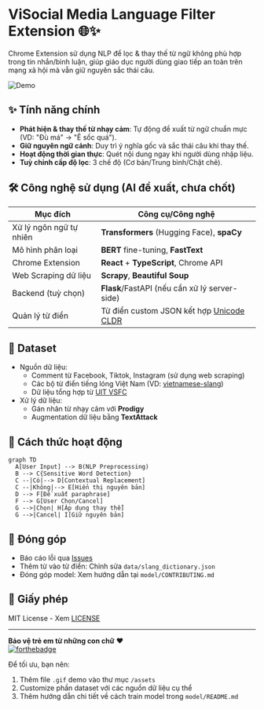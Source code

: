 
# ViSocial Media Language Filter Extension 🌐✨

Chrome Extension sử dụng NLP để lọc & thay thế từ ngữ không phù hợp trong tin nhắn/bình luận, giúp giáo dục người dùng giao tiếp an toàn trên mạng xã hội mà vẫn giữ nguyên sắc thái câu.

![Demo](https://via.placeholder.com/800x400?text=GIF+or+Screenshot+Demo+Here)

## ✨ Tính năng chính
- **Phát hiện & thay thế từ nhạy cảm**: Tự động đề xuất từ ngữ chuẩn mực (VD: "Đù má" → "Ê sốc quá").
- **Giữ nguyên ngữ cảnh**: Duy trì ý nghĩa gốc và sắc thái câu khi thay thế.
- **Hoạt động thời gian thực**: Quét nội dung ngay khi người dùng nhập liệu.
- **Tuỳ chỉnh cấp độ lọc**: 3 chế độ (Cơ bản/Trung bình/Chặt chẽ).

## 🛠 Công nghệ sử dụng (AI đề xuất, chưa chốt)
| Mục đích               | Công cụ/Công nghệ                                   |
|-------------------------|----------------------------------------------------|
| Xử lý ngôn ngữ tự nhiên | **Transformers** (Hugging Face), **spaCy**         |
| Mô hình phân loại       | **BERT** fine-tuning, **FastText**                 |
| Chrome Extension        | **React** + **TypeScript**, Chrome API             |
| Web Scraping dữ liệu    | **Scrapy**, **Beautiful Soup**                     |
| Backend (tuỳ chọn)      | **Flask**/FastAPI (nếu cần xử lý server-side)      |
| Quản lý từ điển         | Từ điển custom JSON kết hợp [Unicode CLDR](http://cldr.unicode.org/)|

## 📂 Dataset
- Nguồn dữ liệu:
  - Comment từ Facebook, Tiktok, Instagram (sử dụng web scraping)
  - Các bộ từ điển tiếng lóng Việt Nam (VD: [vietnamese-slang](https://github.com/duyet/vietnamese-slang))
  - Dữ liệu tổng hợp từ [UIT VSFC](https://sites.google.com/uit.edu.vn/uit-nlp/datasets-projects)
- Xử lý dữ liệu:
  - Gán nhãn từ nhạy cảm với **Prodigy** 
  - Augmentation dữ liệu bằng **TextAttack**

## 🌟 Cách thức hoạt động
```mermaid
graph TD
  A[User Input] --> B(NLP Preprocessing)
  B --> C{Sensitive Word Detection}
  C --|Có|--> D[Contextual Replacement]
  C --|Không|--> E[Hiển thị nguyên bản]
  D --> F[Đề xuất paraphrase]
  F --> G[User Chọn/Cancel]
  G -->|Chọn| H[Áp dụng thay thế]
  G -->|Cancel| I[Giữ nguyên bản]
```

## 🤝 Đóng góp
- Báo cáo lỗi qua [Issues](https://github.com/[username]/social-media-language-filter/issues)
- Thêm từ vào từ điển: Chỉnh sửa `data/slang_dictionary.json`
- Đóng góp model: Xem hướng dẫn tại `model/CONTRIBUTING.md`

## 📜 Giấy phép
MIT License - Xem [LICENSE](LICENSE)

---

**Bảo vệ trẻ em từ những con chữ** ❤️  
[![forthebadge](https://forthebadge.com/images/badges/built-with-love.svg)](https://github.com/[username])


Để tối ưu, bạn nên:
1. Thêm file `.gif` demo vào thư mục `/assets`
2. Customize phần dataset với các nguồn dữ liệu cụ thể
3. Thêm hướng dẫn chi tiết về cách train model trong `model/README.md`
